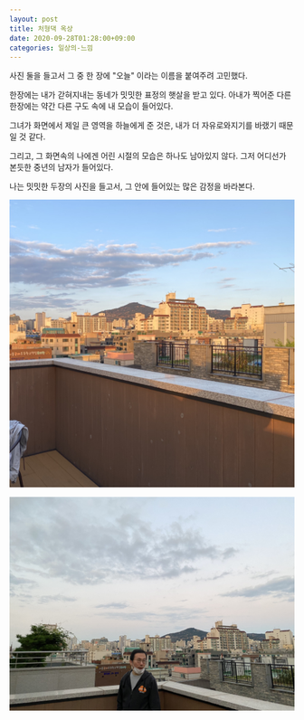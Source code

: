 ```yaml
---
layout: post
title: 처형댁 옥상
date: 2020-09-28T01:28:00+09:00
categories: 일상의-느낌
---
```


사진 둘을 들고서 그 중 한 장에 "오늘" 이라는 이름을 붙여주려 고민했다.

한장에는 내가 갇혀지내는 동네가 밋밋한 표정의 햇살을 받고 있다. 아내가 찍어준 다른 한장에는 약간 다른 구도 속에 내 모습이 들어있다.

그녀가 화면에서 제일 큰 영역을 하늘에게 준 것은, 내가 더 자유로와지기를 바랬기 때문일 것 같다.

그리고, 그 화면속의 나에겐 어린 시절의 모습은 하나도 남아있지 않다. 그저 어디선가 본듯한 중년의 남자가 들어있다.

나는 밋밋한 두장의 사진을 들고서, 그 안에 들어있는 많은 감정을 바라본다.

![ ](/assets/media/2020/IMG_0362.jpg)

![ ](/assets/media/2020/IMG_9965.jpg)

